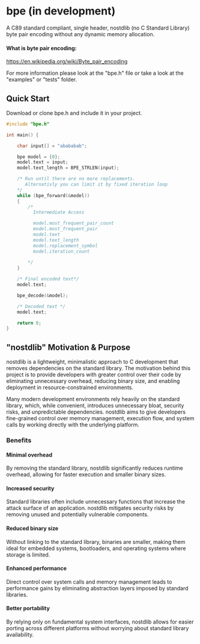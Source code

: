 # bpe (in development)
A C89 standard compliant, single header, nostdlib (no C Standard Library) byte pair encoding without any dynamic memory allocation.

#### What is byte pair encoding:
https://en.wikipedia.org/wiki/Byte_pair_encoding

For more information please look at the "bpe.h" file or take a look at the "examples" or "tests" folder.

## Quick Start

Download or clone bpe.h and include it in your project.

```C
#include "bpe.h"

int main() {

    char input[] = "abababab";

    bpe model = {0};
    model.text = input;
    model.text_length = BPE_STRLEN(input);

    /* Run until there are no more replacements. 
       Alternativly you can limit it by fixed iteration loop 
    */
    while (bpe_forward(&model))
    {
        /*
          Intermediate Access

          model.most_frequent_pair_count
          model.most_frequent_pair
          model.text
          model.text_length
          model.replacement_symbol
          model.iteration_count
          
        */
    }

    /* Final encoded text*/
    model.text;

    bpe_decode(&model);

    /* Decoded text */
    model.text;

    return 0;
}
```

## "nostdlib" Motivation & Purpose

nostdlib is a lightweight, minimalistic approach to C development that removes dependencies on the standard library. The motivation behind this project is to provide developers with greater control over their code by eliminating unnecessary overhead, reducing binary size, and enabling deployment in resource-constrained environments.

Many modern development environments rely heavily on the standard library, which, while convenient, introduces unnecessary bloat, security risks, and unpredictable dependencies. nostdlib aims to give developers fine-grained control over memory management, execution flow, and system calls by working directly with the underlying platform.

### Benefits

#### Minimal overhead
By removing the standard library, nostdlib significantly reduces runtime overhead, allowing for faster execution and smaller binary sizes.

#### Increased security
Standard libraries often include unnecessary functions that increase the attack surface of an application. nostdlib mitigates security risks by removing unused and potentially vulnerable components.

#### Reduced binary size
Without linking to the standard library, binaries are smaller, making them ideal for embedded systems, bootloaders, and operating systems where storage is limited.

#### Enhanced performance
Direct control over system calls and memory management leads to performance gains by eliminating abstraction layers imposed by standard libraries.

#### Better portability
By relying only on fundamental system interfaces, nostdlib allows for easier porting across different platforms without worrying about standard library availability.
